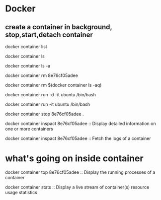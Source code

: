 # Docker


## create a container in background, stop,start,detach container

docker container list

docker container ls    

docker container ls -a

docker container rm 8e76cf05adee

docker container rm $(docker container ls -aq)

docker container run -d -it ubuntu /bin/bash  

docker container run -it ubuntu /bin/bash

docker container stop 8e76cf05adee .         

docker container inspact 8e76cf05adee                                :: Display detailed information on one or more containers

docker container inspact 8e76cf05adee                                :: Fetch the logs of a container

 # what's going on inside container
 docker container top 8e76cf05adee                                     :: Display the running processes of a container
 
 docker container stats                                    :: Display a live stream of container(s) resource usage statistics
      
 



